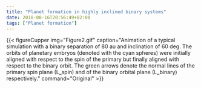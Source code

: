 ```yaml
---
title: "Planet formation in highly inclined binary systems"
date: 2018-08-16T20:56:49+02:00
tags: ["Planet formation"]
---
```


{{< figureCupper
img="Figure2.gif" 
caption="Animation of a typical simulation with a binary separation of 80 au and inclination of 60 deg. The orbits of planetary embryos (denoted with the cyan spheres) were initially aligned with respect to the spin of the primary but finally aligned with respect to the binary orbit. The green arrows denote the normal lines of the primary spin plane (L_spin) and of the binary orbital plane (L_binary) respectively." 
command="Original" >}}


